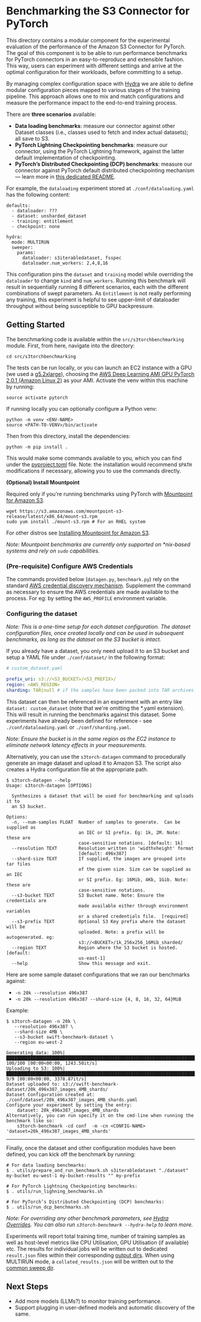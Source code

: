 # Benchmarking the S3 Connector for PyTorch

This directory contains a modular component for the experimental evaluation of the performance of the Amazon S3 Connector for
PyTorch.
The goal of this component is to be able to run performance benchmarks for PyTorch connectors in an easy-to-reproduce and
extensible fashion. This way, users can experiment with different settings and arrive at the optimal configuration for their workloads,
before committing to a setup.

By managing complex configuration space with [Hydra](https://hydra.cc/) we are able to define modular configuration pieces mapped to various
stages of the training pipeline. This approach allows one to mix and match configurations and measure the performance 
impact to the end-to-end training process.

There are **three scenarios** available:

- **Data loading benchmarks**: measure our connector against other Dataset classes (i.e., classes used to fetch and
  index actual datasets); all save to S3.
- **PyTorch Lightning Checkpointing benchmarks**: measure our connector, using the PyTorch Lightning framework, against
  the latter default implementation of checkpointing.
- **PyTorch’s Distributed Checkpointing (DCP) benchmarks**: measure our connector against PyTorch default distributed
  checkpointing mechanism — learn more in [this dedicated README](src/s3torchbenchmarking/dcp/README.md).

For example, the `dataloading` experiment stored at `./conf/dataloading.yaml` has the following
content:

```
defaults:
  - dataloader: ???
  - dataset: unsharded_dataset
  - training: entitlement
  - checkpoint: none

hydra:
  mode: MULTIRUN
  sweeper:
    params:
      dataloader: s3iterabledataset, fsspec
      dataloader.num_workers: 2,4,8,16
```

This configuration pins the `dataset` and `training` model while overriding the `dataloader` to change `kind`
and `num_workers`. Running this benchmark will result in sequentially running 8 different scenarios,
each with the different combinations of swept parameters. As `Entitlement` is not really performing any training, this
experiment is helpful to see upper-limit of dataloader throughput without being susceptible to GPU backpressure.

## Getting Started

The benchmarking code is available within the `src/s3torchbenchmarking` module. First, from here, navigate into the
directory:

    cd src/s3torchbenchmarking

The tests can be run locally, or you can launch an EC2 instance with a GPU (we used a [g5.2xlarge](https://aws.amazon.com/ec2/instance-types/g5/)), choosing 
the [AWS Deep Learning AMI GPU PyTorch 2.0.1 (Amazon Linux 2)](https://aws.amazon.com/releasenotes/aws-deep-learning-ami-gpu-pytorch-2-0-amazon-linux-2/) as your AMI. Activate the venv within this machine
by running:

    source activate pytorch

If running locally you can optionally configure a Python venv:

    python -m venv <ENV-NAME>
    source <PATH-TO-VENV>/bin/activate


Then from this directory, install the dependencies:

    python -m pip install .

This would make some commands available to you, which you can find under the [pyproject.toml](pyproject.toml) file.
Note: the installation would recommend `$PATH` modifications if necessary, allowing you to use the commands directly.

**(Optional) Install Mountpoint**

Required only if you're running benchmarks using PyTorch
with [Mountpoint for Amazon S3](https://github.com/awslabs/mountpoint-s3).

    wget https://s3.amazonaws.com/mountpoint-s3-release/latest/x86_64/mount-s3.rpm
    sudo yum install ./mount-s3.rpm # For an RHEL system

For other distros see [Installing Mountpoint for Amazon S3](https://github.com/awslabs/mountpoint-s3/blob/main/doc/INSTALL.md).

_Note: Mountpoint benchmarks are currently only supported on *nix-based systems and rely on `sudo` capabilities._  

### (Pre-requisite) Configure AWS Credentials

The commands provided below (`datagen.py`, `benchmark.py`) rely on the standard [AWS credential discovery mechanism](https://docs.aws.amazon.com/cli/latest/userguide/cli-configure-files.html). 
Supplement the command as necessary to ensure the AWS credentials are made available to the process. For eg: by setting
the `AWS_PROFILE` environment variable.

### Configuring the dataset

_Note: This is a one-time setup for each dataset configuration. The dataset configuration files, once created locally
and can be used in subsequent benchmarks, as long as the dataset on the S3 bucket is intact._

If you already have a dataset, you only need upload it to an S3 bucket and setup a YAML file under
`./conf/dataset/` in the following format:

```yaml
# custom_dataset.yaml

prefix_uri: s3://<S3_BUCKET>/<S3_PREFIX>/
region: <AWS_REGION>
sharding: TAR|null # if the samples have been packed into TAR archives.
```

This dataset can then be referenced in an experiment with an entry like `dataset: custom_dataset` (note that we're 
omitting the *.yaml extension). This will result in running the benchmarks against this dataset. Some experiments have 
already been defined for reference - see `./conf/dataloading.yaml` or `./conf/sharding.yaml`.

_Note: Ensure the bucket is in the same region as the EC2 instance to eliminate network latency effects in your
measurements._

Alternatively, you can use the `s3torch-datagen` command to procedurally generate an image dataset and upload it to 
Amazon S3. The script also creates a Hydra configuration file at the appropriate path.

```
$ s3torch-datagen --help
Usage: s3torch-datagen [OPTIONS]

  Synthesizes a dataset that will be used for benchmarking and uploads it to
  an S3 bucket.

Options:
  -n, --num-samples FLOAT  Number of samples to generate.  Can be supplied as
                           an IEC or SI prefix. Eg: 1k, 2M. Note: these are
                           case-sensitive notations. [default: 1k]
  --resolution TEXT        Resolution written in 'widthxheight' format
                           [default: 496x387]
  --shard-size TEXT        If supplied, the images are grouped into tar files
                           of the given size. Size can be supplied as an IEC
                           or SI prefix. Eg: 16Mib, 4Kb, 1Gib. Note: these are
                           case-sensitive notations.
  --s3-bucket TEXT         S3 Bucket name. Note: Ensure the credentials are
                           made available either through environment variables
                           or a shared credentials file.  [required]
  --s3-prefix TEXT         Optional S3 Key prefix where the dataset will be
                           uploaded. Note: a prefix will be autogenerated. eg:
                           s3://<BUCKET>/1k_256x256_16Mib_sharded/
  --region TEXT            Region where the S3 bucket is hosted.  [default:
                           us-east-1]
  --help                   Show this message and exit.

```

Here are some sample dataset configurations that we ran our benchmarks against:

- `-n 20k --resolution 496x387`
- `-n 20k --resolution 496x387 --shard-size {4, 8, 16, 32, 64}MiB`

Example:

```
$ s3torch-datagen -n 20k \
   --resolution 496x387 \
   --shard-size 4MB \
   --s3-bucket swift-benchmark-dataset \
   --region eu-west-2

Generating data: 100%|█████████████████████████████████████████████████████████████████████████████████████████████████████████████████████████████████████| 100/100 [00:00<00:00, 1243.50it/s]
Uploading to S3: 100%|█████████████████████████████████████████████████████████████████████████████████████████████████████████████████████████████████████████| 9/9 [00:00<00:00, 3378.87it/s]
Dataset uploaded to: s3://swift-benchmark-dataset/20k_496x387_images_4MB_shards/
Dataset Configuration created at: ./conf/dataset/20k_496x387_images_4MB_shards.yaml
Configure your experiment by setting the entry:
    dataset: 20k_496x387_images_4MB_shards
Alternatively, you can run specify it on the cmd-line when running the benchmark like so:
    s3torch-benchmark -cd conf  -m -cn <CONFIG-NAME> 'dataset=20k_496x387_images_4MB_shards'
```

---

Finally, once the dataset and other configuration modules have been defined, you can kick off the benchmark by running:

```shell
# For data loading benchmarks:
$ . utils/prepare_and_run_benchmark.sh s3iterabledataset "./dataset" my-bucket eu-west-1 my-bucket-results "" my-prefix

# For PyTorch Lightning Checkpointing benchmarks:
$ . utils/run_lighning_benchmarks.sh

# For PyTorch’s Distributed Checkpointing (DCP) benchmarks:
$ . utils/run_dcp_benchmarks.sh
```

_Note: For overriding any other benchmark parameters,
see [Hydra Overrides](https://hydra.cc/docs/advanced/override_grammar/basic/). You can also run `s3torch-benchmark --hydra-help` to learn more._

Experiments will report total training time, number of training samples as well as host-level metrics like CPU
Utilisation, GPU Utilisation (if available) etc. The results for individual jobs will be written out to dedicated
`result.json` files within their corresponding [output dirs](https://hydra.cc/docs/configure_hydra/intro/#hydraruntime).
When using MULTIRUN mode, a `collated_results.json` will be written out to the [common sweep dir](https://hydra.cc/docs/configure_hydra/intro/#hydrasweep). 

## Next Steps

- Add more models (LLMs?) to monitor training performance.
- Support plugging in user-defined models and automatic discovery of the same.
